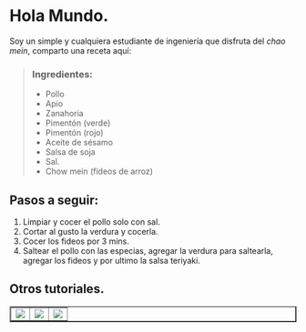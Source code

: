 # Hola Mundo.

Soy un simple y cualquiera estudiante de ingeniería que disfruta del *chao mein*, comparto una receta aquí:

> ### Ingredientes:
> 
> * Pollo
> * Apio 
> * Zanahoria 
> * Pimentón (verde) 
> * Pimentón (rojo) 
> * Aceite de sésamo 
> * Salsa de soja 
> * Sal. 
> * Chow mein (fideos de arroz)

## Pasos a seguir:

1. Limpiar y cocer el pollo solo con sal.
2. Cortar al gusto la verdura y cocerla.
3. Cocer los fideos por 3 mins.
4. Saltear el pollo con las especias, agregar la verdura
	para saltearla, agregar los fideos y por ultimo la salsa teriyaki.

## Otros tutoriales.

<table align="center" border=2 style="width:100%">
<tr>
<td>
<a href="https://www.youtube.com/watch?v=QohitdxP-vY">
<img src="https://www.comedera.com/wp-content/uploads/2023/08/chao-mein-salvadoreno-shutterstock_1662102916.jpg">
</a>
</td>
<td>
<a href="https://www.youtube.com/watch?v=SFeChtLaHy4">
<img src="https://i.ytimg.com/vi/FAawYBlIu80/maxresdefault.jpg">
</a>
</td>
<td>
<a href="https://www.youtube.com/watch?v=Fv2gr2biQwM">
<img src="https://recetassalvadorenas.com/wp-content/uploads/2015/02/chow-mein.jpg">
</a>
</td>
</tr>
</table>